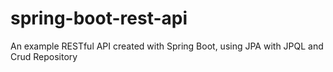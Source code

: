 # spring-boot-rest-api
An example RESTful API created with Spring Boot, using JPA with JPQL and Crud Repository
